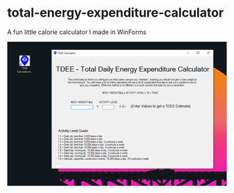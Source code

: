 # total-energy-expenditure-calculator
A fun little calorie calculator I made in WinForms

![screenshot](./screenshot.png)

